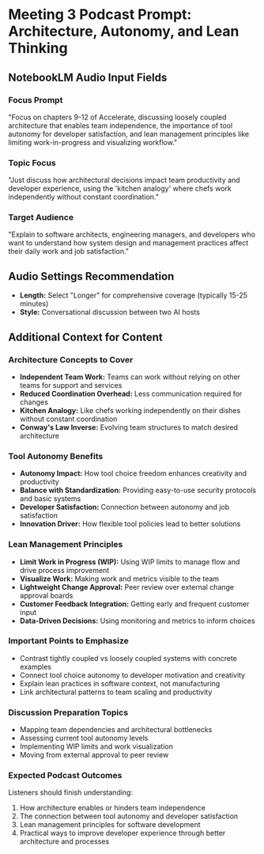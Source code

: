 # Meeting 3 Podcast Prompt: Architecture, Autonomy, and Lean Thinking

## NotebookLM Audio Input Fields

### Focus Prompt
"Focus on chapters 9-12 of Accelerate, discussing loosely coupled architecture that enables team independence, the importance of tool autonomy for developer satisfaction, and lean management principles like limiting work-in-progress and visualizing workflow."

### Topic Focus
"Just discuss how architectural decisions impact team productivity and developer experience, using the 'kitchen analogy' where chefs work independently without constant coordination."

### Target Audience  
"Explain to software architects, engineering managers, and developers who want to understand how system design and management practices affect their daily work and job satisfaction."

## Audio Settings Recommendation
- **Length:** Select "Longer" for comprehensive coverage (typically 15-25 minutes)
- **Style:** Conversational discussion between two AI hosts

## Additional Context for Content

### Architecture Concepts to Cover
- **Independent Team Work:** Teams can work without relying on other teams for support and services
- **Reduced Coordination Overhead:** Less communication required for changes
- **Kitchen Analogy:** Like chefs working independently on their dishes without constant coordination
- **Conway's Law Inverse:** Evolving team structures to match desired architecture

### Tool Autonomy Benefits
- **Autonomy Impact:** How tool choice freedom enhances creativity and productivity
- **Balance with Standardization:** Providing easy-to-use security protocols and basic systems
- **Developer Satisfaction:** Connection between autonomy and job satisfaction
- **Innovation Driver:** How flexible tool policies lead to better solutions

### Lean Management Principles
- **Limit Work in Progress (WIP):** Using WIP limits to manage flow and drive process improvement
- **Visualize Work:** Making work and metrics visible to the team
- **Lightweight Change Approval:** Peer review over external change approval boards
- **Customer Feedback Integration:** Getting early and frequent customer input
- **Data-Driven Decisions:** Using monitoring and metrics to inform choices

### Important Points to Emphasize
- Contrast tightly coupled vs loosely coupled systems with concrete examples
- Connect tool choice autonomy to developer motivation and creativity  
- Explain lean practices in software context, not manufacturing
- Link architectural patterns to team scaling and productivity

### Discussion Preparation Topics
- Mapping team dependencies and architectural bottlenecks
- Assessing current tool autonomy levels
- Implementing WIP limits and work visualization
- Moving from external approval to peer review

### Expected Podcast Outcomes
Listeners should finish understanding:
1. How architecture enables or hinders team independence
2. The connection between tool autonomy and developer satisfaction
3. Lean management principles for software development
4. Practical ways to improve developer experience through better architecture and processes